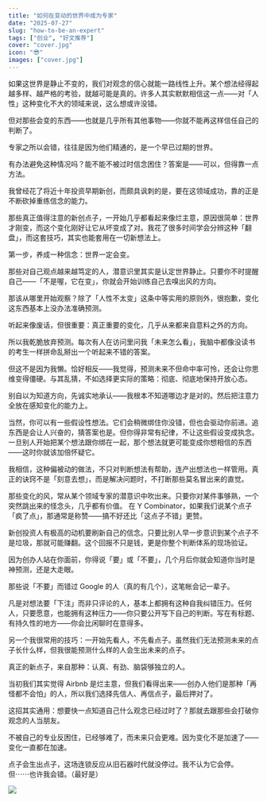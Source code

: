 ```yaml
---
title: "如何在变动的世界中成为专家"
date: "2025-07-27"
slug: "how-to-be-an-expert"
tags: ["创业", "好文推荐"]
cover: "cover.jpg"
icon: "😎"
images: ["cover.jpg"]
---
```

如果这世界是静止不变的，我们对观念的信心就能一路线性上升。某个想法经得起越多样、越严格的考验，就越可能是真的。许多人其实默默相信这一点——对「人性」这种变化不大的领域来说，这么想或许没错。



但对那些会变的东西——也就是几乎所有其他事物——你就不能再这样信任自己的判断了。



专家之所以会错，往往是因为他们精通的，是一个早已过期的世界。



有办法避免这种情况吗？能不能不被过时信念困住？答案是——可以，但得靠一点方法。



我曾经花了将近十年投资早期新创，而颇具讽刺的是，要在这领域成功，靠的正是不断砍掉重练信念的能力。



那些真正值得注意的新创点子，一开始几乎都看起来像烂主意，原因很简单：世界才刚变，而这个变化刚好让它从坏变成了对。我花了很多时间学会分辨这种「翻盘」，而这套技巧，其实也能套用在一切新想法上。



第一步，养成一种信念：世界一定会变。



那些对自己观点越来越笃定的人，潜意识里其实是认定世界静止。只要你不时提醒自己——「不是喔，它在变」，你就会开始训练自己去嗅出风的方向。



那该从哪里开始观察？除了「人性不太变」这条中等实用的原则外，很抱歉，变化这东西基本上没办法准确预测。



听起来像废话，但很重要：真正重要的变化，几乎从来都来自意料之外的方向。



所以我乾脆放弃预测。每次有人在访问里问我「未来怎么看」，我脑中都像没读书的考生一样拼命乱掰出一个听起来不错的答案。



但这不是因为我懒。恰好相反——我觉得，预测未来不但命中率可怜，还会让你思维变得僵硬。与其乱猜，不如选择更实际的策略：彻底、彻底地保持开放心态。



别自以为知道方向，先诚实地承认——我根本不知道哪边才是对的。然后把注意力全放在感知变化的能力上。



当然，你可以有一些假设性想法。它们会稍微绑住你没错，但也会驱动你前进。追东西是会让人兴奋的，猜答案也是。但你得非常有纪律，不让这些假设变成执念。
一旦别人开始把某个想法跟你绑在一起，那个想法就更可能变成你想相信的东西——这时你就该加倍怀疑它。



我相信，这种偏被动的做法，不只对判断想法有帮助，连产出想法也一样管用。真正的诀窍不是「刻意去想」，而是解决问题时，不打断那些莫名冒出来的直觉。



那些变化的风，常从某个领域专家的潜意识中吹出来。只要你对某件事够熟，一个突然跳出来的怪念头，几乎都有价值。
在 Y Combinator，如果我们说某个点子「疯了点」，那通常是称赞——搞不好还比「这点子不错」更赞。



新创投资人有极高的动机要刷新自己的信念。只要比别人早一步意识到某个点子不是垃圾，那就可能赚翻。这个回报不只是钱，更是你整个判断体系的现场验证。



因为创办人站在你面前，你得说「要」或「不要」，几个月后你就会知道你当时是神预测，还是大走眼。



那些说「不要」而错过 Google 的人（真的有几个），这笔帐会记一辈子。



凡是对想法要「下注」而非只评论的人，基本上都拥有这种自我纠错压力。任何人，只要愿意，也能拥有这种压力——你只要公开写下自己的判断。写在有标题、有持久性的地方——你会比闲聊时在意得多。



另一个我很常用的技巧：一开始先看人，不先看点子。虽然我们无法预测未来的点子长什么样，但我很能预测什么样的人会生出未来的点子。



真正的新点子，来自那种：认真、有劲、脑袋够独立的人。



当初我们其实觉得 Airbnb 是烂主意，但我们看得出来——创办人他们是那种「再怪都不会怕」的人，所以我们选择先信人、再信点子，最后押对了。



这招其实通用：想要快一点知道自己什么观念已经过时了？那就去跟那些会打破你观念的人当朋友。



不被自己的专业反困住，已经够难了，而未来只会更难。因为变化不是加速了——变化一直都在加速。



点子会生出点子，这场连锁反应从旧石器时代就没停过。我不认为它会停。
但⋯⋯也许我会错。（最好是）




![](https://prod-files-secure.s3.us-west-2.amazonaws.com/112d0858-5090-4d34-a606-b75eb8d65fd2/46476355-9cf3-4e99-9b7a-3531bc426380/1000202064.png?X-Amz-Algorithm=AWS4-HMAC-SHA256&X-Amz-Content-Sha256=UNSIGNED-PAYLOAD&X-Amz-Credential=ASIAZI2LB466SMPXNABI%2F20250823%2Fus-west-2%2Fs3%2Faws4_request&X-Amz-Date=20250823T234339Z&X-Amz-Expires=3600&X-Amz-Security-Token=IQoJb3JpZ2luX2VjEN%2F%2F%2F%2F%2F%2F%2F%2F%2F%2F%2FwEaCXVzLXdlc3QtMiJHMEUCIG2CyYSYKtN3wGMjb%2BgvEW3SVqeV0oG%2FXPTSsxtrcOHJAiEAsn2WytTisH9K%2Folp7OWq8QQjA0VgZZ4nLk64BW7gP70q%2FwMIOBAAGgw2Mzc0MjMxODM4MDUiDCopyLlgu6lGTLRt6yrcA35%2F0G3Qbec3VElHcx95UgHbVElcsj0%2FY%2Ff%2BpAyrsG%2FVLyIgnxdC0MSpf6JDHz4RFbjUVSMzkKs9zfM0bFyLFK1xLKzKl70F6cLUtN%2FnTFDykVMWTcT1UmXTArpftcDqMNt9wyqt3bQ%2Bzub4xQx3jlkt0LUvo%2BflTnflfr2uCjIW%2FXE4XcRFuKzIXa6IDD9ppRgdYPandyCoK0gM%2B2k1wjoTY9xC4vjclKfxqLJGzBo7N6ypjq2LJfPx%2FFtb2JB2kySky7o9Y0VRU0tyiANXvsttqyH9XIEdVKwJUIq3%2Fko8K2YKqOUHutOKqYX874T1VgvqHtnbspJyWiP3JKrp31Pxn6U8QWSTzOeEhbd8OiEnHd2DjTXrkzxuqXSfIcaOIG6B72KbC1ZVypFGwbIoqk0lT3JQo7FQGgBcqlTQlEYMYBHwr5zeno%2BoYDnQWcBzpGNuXeGvrIwzEHNGnwe%2FK1aizus0hYgzPMv3IZkQWK33hPTHt0V2cNE11OcH73g8w8RMkdro0NfIzbvnUyGBftqErMgKb8O8PnIYYQ5kNIiRQEHcIAU%2B1C3tT9vc%2FwQFAJIfop%2FYL%2FUuO%2FmfWvnVZgIupuFcFcQ5EYmavCIGPq79eb9BL7ua1rFIHZsSMLONqcUGOqUBP0NefB0BWDAqQ1DZoN2VJj9p%2BwSL6bfjUDPkbXtR%2B93f%2FC9KH4rXs8qp7eAnvEgxbm9fc8I%2BCPr2KEJ3jWxU22yaPt2uTXixZr20e5U9vKO34Xo5MxOHgK6SoQWWn2F9wGG0jq733koQnCh45dl7WwlFIE2GkQnlB3yqLd2cskfRoM62HikyBkqUX5Yyer6stH3NxEvhUhpOCCdDfj4dHsDPi2ud&X-Amz-Signature=e948ecd087fe1f89caad2ac866afd628e301a14fb33f5f52a971994e41b48166&X-Amz-SignedHeaders=host&x-amz-checksum-mode=ENABLED&x-id=GetObject)

